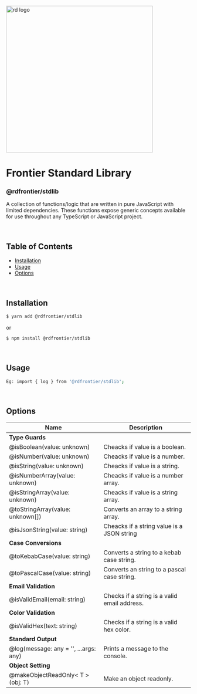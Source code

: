 
<div align="left">
  <br/>
  <a href="https://www.realdecoy.com/jamaica/" title="REALDECOY">
    <img width=400px src="https://www.realdecoy.com/wp-content/uploads/2019/02/Realdecoy-logo-transparent.png" alt="rd logo">
  </a>
  <br/>
</div>

# Frontier Standard Library

### @rdfrontier/stdlib
A collection of functions/logic that are written in pure JavaScript with limited
dependencies. These functions expose generic concepts available for use throughout any TypeScript or JavaScript project. 

&nbsp;
&nbsp;
&nbsp;
<!-- custom-toc -->
## Table of Contents

* [Installation](#install)
* [Usage](#usage)
* [Options](#options)
<!-- custom-tocstop -->

&nbsp;
&nbsp;
&nbsp;
&nbsp;

## Installation

```sh
$ yarn add @rdfrontier/stdlib
```
or 

```sh
$ npm install @rdfrontier/stdlib
```
&nbsp;
&nbsp;

## Usage

```sh
Eg: import { log } from '@rdfrontier/stdlib';
```


&nbsp;
&nbsp;

## Options

| Name | Description  | 
| --- | ------------- | 
| **Type Guards**                       |                                              |
| @isBoolean(value: unknown)            | Cheacks if value is a boolean.               |
| @isNumber(value: unknown)             | Cheacks if value is a number.                |
| @isString(value: unknown)             | Cheacks if value is a string.                |
| @isNumberArray(value: unknown)        | Cheacks if value is a number array.          |
| @isStringArray(value: unknown)        | Cheacks if value is a string array.          |
| @toStringArray(value: unknown[])      | Converts an array to a string array.         |
| @isJsonString(value: string)          | Cheacks if a string value is a JSON string   |
| **Case Conversions**                  |                                              |
| @toKebabCase(value: string)           | Converts a string to a kebab case string.    |
| @toPascalCase(value: string)          | Converts an string to a pascal case string.  |
| **Email Validation**                  |                                              |
| @isValidEmail(email: string)          | Checks if a string is a valid email address. |
| **Color Validation**                  |                                              |
| @isValidHex(text: string)             | Checks if a string is a valid hex color.     |
| **Standard Output**                   |                                              |
| @log(message: any = '', ...args: any) | Prints a message to the console.             |
| **Object Setting**                    |                                              |
| @makeObjectReadOnly< T >(obj: T)      | Make an object readonly.                     |

&nbsp;
&nbsp;
